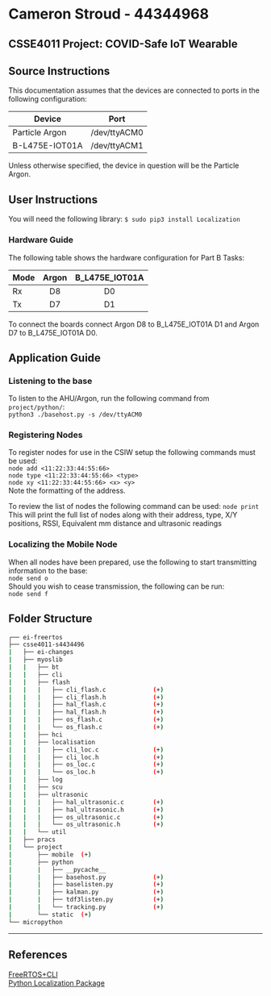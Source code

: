 # Cameron Stroud - 44344968

## CSSE4011 Project: COVID-Safe IoT Wearable

## Source Instructions

This documentation assumes that the devices are connected to ports in the following configuration:  

| Device          | Port         |
| --------------- | ------------ |  
| Particle Argon  | /dev/ttyACM0 |  
| B-L475E-IOT01A  | /dev/ttyACM1 |

Unless otherwise specified, the device in question will be the Particle Argon.

## User Instructions

You will need the following library:
`$ sudo pip3 install Localization`

### Hardware Guide

The following table shows the hardware configuration for Part B Tasks:  

| Mode  | Argon | B\_L475E\_IOT01A  |  
| ----- | :---: | :---------------: |  
| Rx    | D8    | D0                |  
| Tx    | D7    | D1                |  

To connect the boards connect Argon D8 to B\_L475E\_IOT01A D1 and Argon D7 to B\_L475E\_IOT01A D0.  

## Application Guide

### Listening to the base

To listen to the AHU/Argon, run the following command from `project/python/`:  
`python3 ./basehost.py -s /dev/ttyACM0`  

### Registering Nodes

To register nodes for use in the CSIW setup the following commands must be used:  
`node add <11:22:33:44:55:66>`  
`node type <11:22:33:44:55:66> <type>`  
`node xy <11:22:33:44:55:66> <x> <y>`  
Note the formatting of the address.  

To review the list of nodes the following command can be used:
`node print`
This will print the full list of nodes along with their address, type, X/Y positions, RSSI, Equivalent mm distance and ultrasonic readings

### Localizing the Mobile Node

When all nodes have been prepared, use the following to start transmitting information to the base:  
`node send o`  
Should you wish to cease transmission, the following can be run:  
`node send f`  

## Folder Structure

```bash
┌── ei-freertos  
├── csse4011-s4434496  
|   ├── ei-changes  
|   ├── myoslib  
|   |   ├── bt
|   |   ├── cli  
|   |   ├── flash  
|   |   |   ├── cli_flash.c             (+)  
|   |   |   ├── cli_flash.h             (+)  
|   |   |   ├── hal_flash.c             (+)  
|   |   |   ├── hal_flash.h             (+)  
|   |   |   ├── os_flash.c              (+)  
|   |   |   └── os_flash.c              (+)  
|   |   ├── hci  
|   |   ├── localisation  
|   |   |   ├── cli_loc.c               (+)  
|   |   |   ├── cli_loc.h               (+)  
|   |   |   ├── os_loc.c                (+)  
|   |   |   └── os_loc.h                (+)  
|   |   ├── log  
|   |   ├── scu  
|   |   ├── ultrasonic  
|   |   |   ├── hal_ultrasonic.c        (+)  
|   |   |   ├── hal_ultrasonic.h        (+)  
|   |   |   ├── os_ultrasonic.c         (+)  
|   |   |   └── os_ultrasonic.h         (+)  
|   |   └── util  
|   ├── pracs  
|   └── project  
|       ├── mobile  (+)  
|       ├── python  
|       |   ├── __pycache__  
|       |   ├── basehost.py             (+)  
|       |   ├── baselisten.py           (+)  
|       |   ├── kalman.py               (+)  
|       |   ├── tdf3listen.py           (+)  
|       |   └── tracking.py             (+)  
|       └── static  (+)  
└── micropython  
```

---

## References

[FreeRTOS+CLI](https://www.freertos.org/FreeRTOS-Plus/FreeRTOS_Plus_CLI/Download_FreeRTOS_Plus_CLI.html)  
[Python Localization Package](https://pypi.org/project/Localization/)